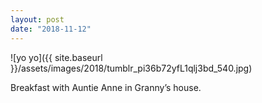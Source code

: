 ```yaml
---
layout: post
date: "2018-11-12"
---
```


![yo yo]({{ site.baseurl }}/assets/images/2018/tumblr_pi36b72yfL1qlj3bd_540.jpg)

Breakfast with Auntie Anne in Granny’s house.
